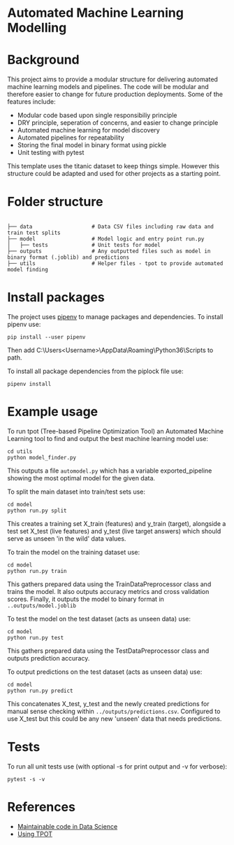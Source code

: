 # Automated Machine Learning Modelling

# Background

This project aims to provide a modular structure for delivering automated machine learning models and pipelines. The code will be modular and therefore easier to change for future production deployments. Some of the features include:

* Modular code based upon single responsibiliy principle
* DRY principle, seperation of concerns, and easier to change principle
* Automated machine learning for model discovery
* Automated pipelines for repeatability
* Storing the final model in binary format using pickle
* Unit testing with pytest

This template uses the titanic dataset to keep things simple. However this structure could be adapted
and used for other projects as a starting point.

# Folder structure

```

├── data                   # Data CSV files including raw data and train test splits
├── model                  # Model logic and entry point run.py 
│   ├── tests              # Unit tests for model
├── outputs                # Any outputted files such as model in binary format (.joblib) and predictions
├── utils                  # Helper files - tpot to provide automated model finding

```

# Install packages

The project uses [pipenv](https://pipenv-fork.readthedocs.io/en/latest/) to manage packages and dependencies. To install pipenv use:
```
pip install --user pipenv
```
Then add C:\Users\<Username>\AppData\Roaming\Python36\Scripts to path.

To install all package dependencies from the piplock file use:
```
pipenv install
```

# Example usage

To run tpot (Tree-based Pipeline Optimization Tool) an Automated Machine Learning tool 
to find and output the best machine learning model use:
```
cd utils
python model_finder.py
```
This outputs a file `automodel.py` which has a variable exported_pipeline showing
the most optimal model for the given data.


To split the main dataset into train/test sets use:
```
cd model
python run.py split
```
This creates a training set X_train (features) and y_train (target), alongside a test set X_test (live features) and y_test (live target answers) which should serve as unseen 'in the wild' data values. 


To train the model on the training dataset use:
```
cd model
python run.py train
```
This gathers prepared data using the TrainDataPreprocessor class and trains the model. It
also outputs accuracy metrics and cross validation scores. Finally, it outputs the model
to binary format in `..outputs/model.joblib`


To test the model on the test dataset (acts as unseen data) use:
```
cd model
python run.py test
```
This gathers prepared data using the TestDataPreprocessor class and outputs prediction accuracy.


To output predictions on the test dataset (acts as unseen data) use:
```
cd model
python run.py predict
```
This concatenates X_test, y_test and the newly created predictions for manual sense checking
within `../outputs/predictions.csv`. Configured to use X_test but this could be any new 'unseen' data
that needs predictions.


# Tests
To run all unit tests use (with optional -s for print output and -v for verbose):
```
pytest -s -v
```

# References

* [Maintainable code in Data Science](https://github.com/klemag/pydataLDN_2019-maintainable-code-for-data-science)
* [Using TPOT](https://www.datacamp.com/community/tutorials/tpot-machine-learning-python)
